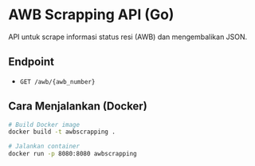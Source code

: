 # AWB Scrapping API (Go)

API untuk scrape informasi status resi (AWB) dan mengembalikan JSON.

## Endpoint

- `GET /awb/{awb_number}`

## Cara Menjalankan (Docker)

```bash
# Build Docker image
docker build -t awbscrapping .

# Jalankan container
docker run -p 8080:8080 awbscrapping
```
